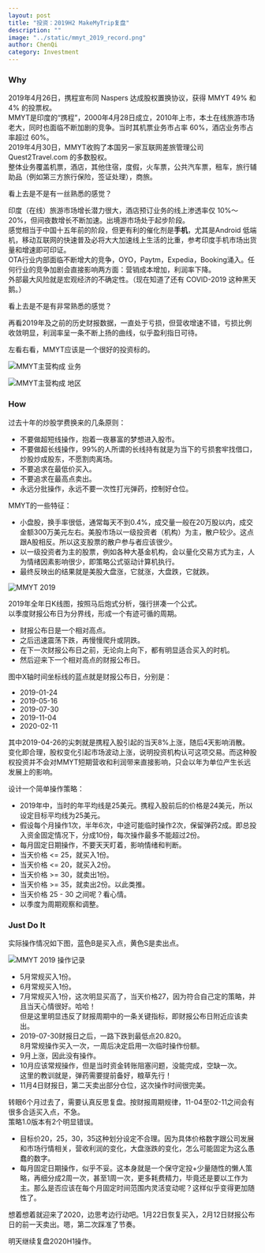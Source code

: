 ```yaml
---
layout: post
title: "投资：2019H2 MakeMyTrip复盘"
description: ""
image: "../static/mmyt_2019_record.png"
author: ChenQi
category: Investment
---
```


### Why

2019年4月26日，携程宣布同 Naspers 达成股权置换协议，获得 MMYT 49% 和 4% 的投票权。  
MMYT是印度的“携程”，2000年4月28日成立，2010年上市，本土在线旅游市场老大，同时也面临不断加剧的竞争。当时其机票业务市占率 60%，酒店业务市占率超过 60%。  
2019年4月30日，MMYT收购了本国另一家互联网差旅管理公司 Quest2Travel.com 的多数股权。  
整体业务覆盖机票，酒店，其他住宿，度假，火车票，公共汽车票，租车，旅行辅助品（例如第三方旅行保险，签证处理），商旅。  

看上去是不是有一丝熟悉的感觉？

印度（在线）旅游市场增长潜力很大，酒店预订业务的线上渗透率仅 10%～20%，但间夜数增长不断加速。出境游市场处于起步阶段。  
感觉相当于中国十五年前的阶段，但更有利的催化剂是**手机**，尤其是Android 低端机，移动互联网的快速普及必将大大加速线上生活的比重，参考印度手机市场出货量和增速即可印证。  
OTA行业内部面临不断增大的竞争，OYO，Paytm，Expedia，Booking涌入。任何行业的竞争加剧会直接影响两方面：营销成本增加，利润率下降。  
外部最大风险就是宏观经济的不确定性。（现在知道了还有 COVID-2019 这种黑天鹅。）  

看上去是不是有非常熟悉的感觉？

再看2019年及之前的历史财报数据，一直处于亏损，但营收增速不错，亏损比例收敛明显，利润率呈一条不断上扬的曲线，似乎盈利指日可待。  

左看右看，MMYT应该是一个很好的投资标的。  

![MMYT主营构成 业务](../static/mmyt_biz.jpg)

![MMYT主营构成 地区](../static/mmyt_region.jpg)

### How

过去十年的炒股学费换来的几条原则：

+ 不要做超短线操作，抱着一夜暴富的梦想进入股市。
+ 不要做超长线操作，99%的人所谓的长线持有就是为当下的亏损套牢找借口，炒股炒成股东，不愿割肉离场。
+ 不要追求在最低价买入。
+ 不要追求在最高点卖出。
+ 永远分批操作，永远不要一次性打光弹药，控制好仓位。

MMYT的一些特征：

+ 小盘股，换手率很低，通常每天不到0.4%，成交量一般在20万股以内，成交金额300万美元左右。美股市场以一级投资者（机构）为主，散户较少。这点跟A股相反。所以这支股票的散户参与者应该很少。
+ 以一级投资者为主的股票，例如各种大基金机构，会以量化交易方式为主，人为情绪因素影响很少，即策略公式驱动计算机执行。
+ 最终反映出的结果就是美股大盘涨，它就涨，大盘跌，它就跌。

![MMYT 2019](../static/mmyt_2019.png)

2019年全年日K线图，按照马后炮式分析，强行拼凑一个公式。  
以季度财报公布日为分界线，形成一个有迹可循的周期。  

+ 财报公布日是一个相对高点。
+ 之后迅速震荡下跌，再慢慢爬升或阴跌。
+ 在下一次财报公布日之前，无论向上向下，都有明显适合买入的时机。
+ 然后迎来下一个相对高点的财报公布日。

图中X轴时间坐标线的蓝点就是财报公布日，分别是：

+ 2019-01-24
+ 2019-05-16
+ 2019-07-30
+ 2019-11-04
+ 2020-02-11

其中2019-04-26的尖刺就是携程入股引起的当天8%上涨，随后4天影响消散。  
变化即合理，股权变化引起市场波动上涨，说明投资机构认可这项交易。而这种股权投资并不会对MMYT短期营收和利润带来直接影响，只会以年为单位产生长远发展上的影响。  

设计一个简单操作策略：

+ 2019年中，当时的年平均线是25美元。携程入股前后的价格是24美元，所以设定目标平均线为25美元。
+ 假设每个月操作1次，半年6次，中途可能临时操作2次，保留弹药2成。即总投入资金固定情况下，分成10份，每次操作最多不能超过2份。
+ 每月固定日期操作，不要天天盯着，影响情绪和判断。
+ 当天价格 <= 25，就买入1份。
+ 当天价格 <= 20，就买入2份。
+ 当天价格 >= 30，就卖出1份。
+ 当天价格 >= 35，就卖出2份。以此类推。
+ 当天价格 25 - 30 之间呢？看心情。
+ 以季度为周期观察和调整。

### Just Do It

实际操作情况如下图，蓝色B是买入点，黄色S是卖出点。  

![MMYT 2019 操作记录](../static/mmyt_2019_record.png)

+ 5月常规买入1份。
+ 6月常规买入1份。
+ 7月常规买入1份，这次明显买高了，当天价格27，因为符合自己定的策略，并且当天心情很好。哈哈！  
但是这里明显违反了财报周期中的一条关键指标，即财报公布日附近应该卖出。  
+ 2019-07-30财报日之后，一路下跌到最低点20.820。  
8月常规操作买入一次，一周后决定启用一次临时操作份额。
+ 9月上涨，因此没有操作。
+ 10月应该常规操作，但是当时资金转账阻塞问题，没能完成，空缺一次。  
这里的教训就是，弹药需要提前备好，粮草先行！
+ 11月4日财报日，第二天卖出部分仓位，这次操作时间很完美。

转眼6个月过去了，需要认真反思复盘。按财报周期规律，11-04至02-11之间会有很多合适买入点，不急。  
策略1.0版本有2个明显错误。

+ 目标价20，25，30，35这种划分设定不合理。因为具体价格数字跟公司发展和市场行情相关，营收利润的变化，大盘涨跌的变化，怎么可能固定为这么愚蠢的数字。
+ 每月固定日期操作，似乎不妥。这本身就是一个保守定投+少量随性的懒人策略，再细分成2周一次，甚至1周一次，更多耗费精力，毕竟还是要以工作为主。那么是否应该在每个月固定时间范围内灵活变动呢？这样似乎变得更加随性了。

想着想着就迎来了2020，边思考边行动吧。1月22日恢复买入，2月12日财报公布日的前一天卖出。嗯，第二次踩准了节奏。  

明天继续复盘2020H1操作。
